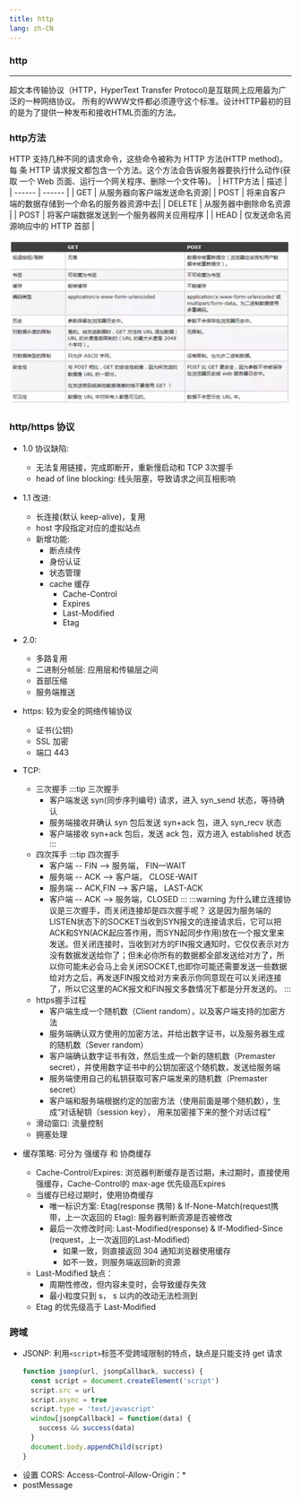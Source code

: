 ```yaml
---
title: http
lang: zh-CN
---
```


### http
---
超文本传输协议（HTTP，HyperText Transfer Protocol)是互联网上应用最为广泛的一种网络协议。
所有的WWW文件都必须遵守这个标准。设计HTTP最初的目的是为了提供一种发布和接收HTML页面的方法。


### http方法
HTTP 支持几种不同的请求命令，这些命令被称为 HTTP 方法(HTTP method)。每 条 HTTP 请求报文都包含一个方法。这个方法会告诉服务器要执行什么动作(获取 一个 Web 页面、运行一个网关程序、删除一个文件等)。
|  HTTP方法 | 描述 |
| ------ | ------ |
| GET | 从服务器向客户端发送命名资源|
| POST | 将来自客户端的数据存储到一个命名的服务器资源中去|
| DELETE | 从服务器中删除命名资源 |
| POST | 将客户端数据发送到一个服务器网关应用程序 |
| HEAD | 仅发送命名资源响应中的 HTTP 首部 |

![prototype关系图](../assets/images/get_post.jpg)

### http/https 协议
* 1.0 协议缺陷:
  * 无法复用链接，完成即断开，重新慢启动和 TCP 3次握手
  * head of line blocking: 线头阻塞，导致请求之间互相影响
* 1.1 改进:
  * 长连接(默认 keep-alive)，复用
  * host 字段指定对应的虚拟站点
  * 新增功能:
    * 断点续传
    * 身份认证
    * 状态管理
    * cache 缓存
      * Cache-Control
      * Expires
      * Last-Modified
      * Etag
* 2.0:
  * 多路复用
  * 二进制分帧层: 应用层和传输层之间
  * 首部压缩
  * 服务端推送
* https: 较为安全的网络传输协议
  * 证书(公钥)
  * SSL 加密
  * 端口 443

* TCP:
  * 三次握手
    :::tip 三次握手
      * 客户端发送 syn(同步序列编号) 请求，进入 syn_send 状态，等待确认
      * 服务端接收并确认 syn 包后发送 syn+ack 包，进入 syn_recv 状态
      * 客户端接收 syn+ack 包后，发送 ack 包，双方进入 established 状态
    :::
  * 四次挥手
    :::tip 四次握手
      * 客户端 -- FIN --> 服务端， FIN—WAIT
      * 服务端 -- ACK --> 客户端， CLOSE-WAIT
      * 服务端 -- ACK,FIN --> 客户端， LAST-ACK
      * 客户端 -- ACK --> 服务端，CLOSED
    :::
      :::warning 为什么建立连接协议是三次握手，而关闭连接却是四次握手呢？
      这是因为服务端的LISTEN状态下的SOCKET当收到SYN报文的连接请求后，它可以把ACK和SYN(ACK起应答作用，而SYN起同步作用)放在一个报文里来发送。但关闭连接时，当收到对方的FIN报文通知时，它仅仅表示对方没有数据发送给你了；但未必你所有的数据都全部发送给对方了，所以你可能未必会马上会关闭SOCKET,也即你可能还需要发送一些数据给对方之后，再发送FIN报文给对方来表示你同意现在可以关闭连接了，所以它这里的ACK报文和FIN报文多数情况下都是分开发送的。
      :::
  * https握手过程
    * 客户端生成一个随机数（Client random），以及客户端支持的加密方法
    * 服务端确认双方使用的加密方法，并给出数字证书，以及服务器生成的随机数（Sever random）
    * 客户端确认数字证书有效，然后生成一个新的随机数（Premaster secret），并使用数字证书中的公钥加密这个随机数，发送给服务端
    * 服务端使用自己的私钥获取可客户端发来的随机数（Premaster secret）
    * 客户端和服务端根据约定的加密方法（使用前面是哪个随机数），生成“对话秘钥（session key）， 用来加密接下来的整个对话过程”
  * 滑动窗口: 流量控制
  * 拥塞处理

* 缓存策略: 可分为 强缓存 和 协商缓存
  * Cache-Control/Expires: 浏览器判断缓存是否过期，未过期时，直接使用强缓存，Cache-Control的 max-age 优先级高Expires
  * 当缓存已经过期时，使用协商缓存
    * 唯一标识方案: Etag(response 携带) & If-None-Match(request携带，上一次返回的 Etag): 服务器判断资源是否被修改
    * 最后一次修改时间: Last-Modified(response) & If-Modified-Since (request，上一次返回的Last-Modified)
      * 如果一致，则直接返回 304 通知浏览器使用缓存
      * 如不一致，则服务端返回新的资源
  * Last-Modified 缺点：
    * 周期性修改，但内容未变时，会导致缓存失效
    * 最小粒度只到 s， s 以内的改动无法检测到
  * Etag 的优先级高于 Last-Modified

### 跨域
  * JSONP: 利用`<script>`标签不受跨域限制的特点，缺点是只能支持 get 请求
    ```js
    function jsonp(url, jsonpCallback, success) {
      const script = document.createElement('script')
      script.src = url
      script.async = true
      script.type = 'text/javascript'
      window[jsonpCallback] = function(data) {
        success && success(data)
      }
      document.body.appendChild(script)
    }
    ```
  * 设置 CORS: Access-Control-Allow-Origin：*
  * postMessage

